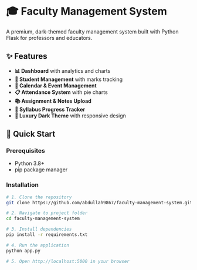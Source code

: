 # 🎓 Faculty Management System

A premium, dark-themed faculty management system built with Python Flask for professors and educators.

## ✨ Features
- **📊 Dashboard** with analytics and charts
- **👥 Student Management** with marks tracking
- **📅 Calendar & Event Management**
- **📋 Attendance System** with pie charts
- **📚 Assignment & Notes Upload**
- **📖 Syllabus Progress Tracker**
- **🎨 Luxury Dark Theme** with responsive design

## 🚀 Quick Start

### Prerequisites
- Python 3.8+
- pip package manager

### Installation
```bash
# 1. Clone the repository
git clone https://github.com/abdullah9867/faculty-management-system.git

# 2. Navigate to project folder
cd faculty-management-system

# 3. Install dependencies
pip install -r requirements.txt

# 4. Run the application
python app.py

# 5. Open http://localhost:5000 in your browser
